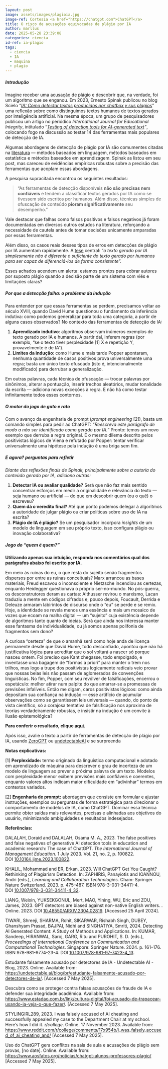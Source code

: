 ```yaml
---
layout: post
image: assets/images/plagioia.jpg
image-ref: Cortesia <a href="https://chatgpt.com">ChatGPT</a>
title: O risco de acusações equivocadas de plágio por IA
author: marllus
date: 2025-05-28 23:39:08
categories: ciencia
id-ref: ia-plagio
tags:
  - ciencia
  - IA
  - maquina
  - plagio
---
```

##### **Introdução**

Imagine receber uma acusação de plágio e descobrir que, na verdade, foi um algoritmo que se enganou. Em 2023, Ernesto Spinak publicou no blog Scielo “*[IA: Cómo detectar textos producidos por chatbox y sus plagios](https://blog.scielo.org/es/2023/11/17/ia-como-detectar-textos-producidos-por-chatbox-y-sus-plagios/)*”[](#sdendnote1sym) uma reflexão sobre como distinguimos textos humanos de textos gerados por inteligência artificial. Na mesma época, um grupo de pesquisadores publicou um artigo no periódico *International Journal for Educational Integrity*, intitulado “*[Testing of detection tools for AI-generated text](https://edintegrity.biomedcentral.com/articles/10.1007/s40979-023-00146-z)”*, colocando fogo na discussão ao testar 14 das ferramentas mais populares de detecção de IA.

Algumas abordagens de detecção de plágio por IA são comumentes citadas na [literatura](https://link.springer.com/chapter/10.1007/978-981-97-7423-4_13) — métodos baseados em linguagem, métodos baseados em estatística e métodos baseados em aprendizagem[](#sdendnote2sym). Spinak as listou em seu post, mas careceu de evidências empíricas robustas sobre a precisão das ferramentas que acoplam essas abordagens.

A pesquisa supracitada encontrou os seguintes resultados:

> “As ferramentas de detecção disponíveis **não são precisas nem confiáveis** e tendem a classificar textos gerados por IA como se tivessem sido escritos por humanos. Além disso, técnicas simples de ofuscação de conteúdo **pioram significativamente** seu desempenho.”[](#sdendnote3sym)

Vale destacar que falhas como falsos positivos e falsos negativos já foram documentadas em diversos outros estudos na literatura, reforçando a necessidade de cautela antes de tomar decisões unicamente amparadas por essas ferramentas.

Além disso, os casos reais desses tipos de erros em detecções de plágio por IA aumentam rapidamente. A [tese](https://www.mozillafoundation.org/pt-BR/blog/who-wrote-that-evaluating-tools-to-detect-ai-generated-text/) central: “*o texto gerado por IA simplesmente não é diferente o suficiente do texto gerado por humanos para ser capaz de diferenciá-los de forma consistente”*[](#sdendnote4sym)*.*

Esses achados acendem um alerta: estamos prontos para cobrar autores por suposto plágio quando a decisão parte de um sistema com viés e limitações claras?

##### **Por que a detecção falha: o problema da indução**

Para entender por que essas ferramentas se perdem, precisamos voltar ao século XVIII, quando David Hume questionou o fundamento da inferência indutiva: como podemos generalizar para toda uma categoria, a partir de alguns casos observados? No contexto das ferramentas de detecção de IA:

1. **Aprendizado indutivo**: algoritmos observam inúmeros exemplos de texto gerado por IA e humanos. A partir daí, inferem regras (por exemplo, “se o texto tiver perplexidade \[1][](#sdendnote5sym) X e repetição Y, provavelmente é de IA”).
2. **Limites da indução**: como Hume e mais tarde Popper apontaram, nenhuma quantidade de casos positivos prova universalmente uma regra; basta um único texto ofuscado (isto é, intencionalmente modificado) para derrubar a generalização.

Em outras palavras, cada técnica de ofuscação — trocar palavras por sinônimos, alterar a pontuação, inserir trechos aleatórios, mudar tonalidade da escrita — adiciona novas exceções à regra. E não há como testar infinitamente todos esses contornos.

##### **O motor do jogo de gato e rato**

Com o avanço da engenharia de prompt (*prompt engineering*[](#sdendnote6sym) \[2]), basta um comando simples para pedir ao ChatGPT: “*Reescreva este parágrafo de modo a não ser identificado como gerado por IA.”* Pronto: temos um novo exemplo que derruba a regra original. É o mesmo dilema descrito pelos positivistas lógicos de Viena e refutado por Popper: tentar verificar universalmente uma hipótese pela indução é uma briga sem fim.

##### **E agora? perguntas para refletir**

*Diante das reflexões finais de Spinak, principalmente sobre a autoria do conteúdo gerado por IA, adiciono outras:*

1. **Detectar IA ou avaliar qualidade?** Será que não faz mais sentido concentrar esforços em medir a originalidade e relevância do texto — seja humano ou artificial — do que em descobrir quem (ou o quê) o escreveu?
2. **Quem dá o veredito final?** Até que ponto podemos delegar à algoritmos a autoridade de julgar plágio ou criar políticas sobre uso de IA na escrita?
3. **Plágio de IA é plágio?** Se um pesquisador incorpora *insights* de um modelo de linguagem em seu próprio texto, isso configura plágio ou inovação colaborativa?

##### **Jogo do “quem é quem?”**

**Utilizando apenas sua intuição, responda nos comentários qual dos parágrafos abaixo foi escrito por IA.**

Em meio às ruínas do eu, o que resta do sujeito senão fragmentos dispersos por entre as ruínas conceituais? Marx arrancou as bases materiais, Freud escavou o inconsciente e Nietzsche incendiou as certezas, enquanto Heidegger questionava o próprio ser-no-mundo. No pós-guerra, os desconstrutores deram as cartas: Althusser revirou o marxismo, Lacan traduziu a mente em códigos cifrados e, pouco depois, Foucault, Derrida e Deleuze armaram labirintos de discurso onde o “eu” se perde e se remix. Hoje, a identidade se revela menos uma essência e mais um mosaico de vozes que ecoam na malha digital — um “sujeito” cuja existência depende de algoritmos tanto quanto de ideias. Será que ainda nos interessa manter esse fantasma de individualidade, ou já somos apenas polifonia de fragmentos sem dono?

A curiosa “certeza” de que o amanhã será como hoje anda de licença permanente desde que David Hume, todo desconfiado, apontou que não há justificativa lógica para acreditar que o sol voltará a nascer só porque nasceu ontem. Foi preciso que Kant chegasse, todo empolgado, e inventasse uma bagagem de “formas a priori” para manter o trem nos trilhos, mas logo a trupe dos positivistas logicamente radicais veio provar que nossas belas leis não passam de aglomerados de convenções linguísticas. No fim, Popper, com seu revólver de falsificações, encerrou o espetáculo: melhor atirar num palpite do que amarrar-se a promessas de previsões infalíveis. Então me digam, caros positivistas lógicos: como ainda depositam sua confiança na indução — esse artifício de acumular observações como se garantissem leis universais — quando, do ponto de vista científico, só a corajosa tentativa de falsificação nos aproxima de teorias verdadeiramente robustas, e insistir na indução é um convite à ilusão epistemológica?

**Para conferir o resultado, clique [aqui](https://chatgpt.com/share/681b6493-2334-8011-b802-950697d89a50).**

Após isso, avalie o texto a partir de ferramentas de detecção de plágio por IA, usando [ZeroGPT](https://www.zerogpt.com/) ou [undetectableAI](https://undetectable.ai/) e se surpreenda

**Notas explicativas:**

[](#sdendnote5anc)\[1] **Perplexidade:** termo originado da linguística computacional e adotado em aprendizado de máquina para descrever o grau de incerteza de um modelo de linguagem ao prever a próxima palavra de um texto. Modelos com perplexidade menor exibem previsões mais confiáveis e coerentes, enquanto valores altos indicam maior dificuldade em “adivinhar” termos em contextos variados.

[](#sdendnote6anc)\[2] **Engenharia de prompt:** abordagem que consiste em formular e ajustar instruções, exemplos ou perguntas de forma estratégica para direcionar o comportamento de modelos de IA, como ChatGPT. Dominar essa técnica permite obter saídas mais relevantes, precisas e alinhadas aos objetivos do usuário, minimizando ambiguidades e resultados indesejados.

**Referências:**

DALALAH, Doraid and DALALAH, Osama M. A., 2023. The false positives and false negatives of generative AI detection tools in education and academic research: The case of ChatGPT. *The International Journal of Management Education*. 1 July 2023. Vol. 21, no. 2, p. 100822. DOI [10.1016/j.ijme.2023.100822](https://doi.org/10.1016/j.ijme.2023.100822).

KHALIL, Mohammad and ER, Erkan, 2023. Will ChatGPT Get You Caught? Rethinking of Plagiarism Detection. In: ZAPHIRIS, Panayiotis and IOANNOU, Andri (eds.), *Learning and Collaboration Technologies*. Cham: Springer Nature Switzerland. 2023. p. 475–487. ISBN 978-3-031-34411-4. DOI [10.1007/978-3-031-34411-4_32](https://doi.org/10.1007/978-3-031-34411-4_32).

LIANG, Weixin, YUKSEKGONUL, Mert, MAO, Yining, WU, Eric and ZOU, James, 2023. GPT detectors are biased against non-native English writers. . Online. 2023. DOI [10.48550/ARXIV.2304.02819](https://doi.org/10.48550/ARXIV.2304.02819). \[Accessed 25 April 2024].

TIWARI, Shreeji, SHARMA, Rohit, SIKARWAR, Rishabh Singh, DUBEY, Ghanshyam Prasad, BAJPAI, Nidhi and SINGHATIYA, Smriti, 2024. Detecting AI Generated Content: A Study of Methods and Applications. In: KUMAR, Sandeep, HIRANWAL, Saroj, GARG, Ritu and PUROHIT, S. D. (eds.), *Proceedings of International Conference on Communication and Computational Technologies*. Singapore: Springer Nature. 2024. p. 161–176. ISBN 978-981-9774-23-4. DOI [10.1007/978-981-97-7423-4_13](https://doi.org/10.1007/978-981-97-7423-4_13).

Estudante falsamente acusado por detectores de IA - Undetectable AI - Blog, 2023. Online. Available from: <https://undetectable.ai/blog/br/estudante-falsamente-acusado-por-detectores-de-ia/>. \[Accessed 7 May 2025].

Descubra como se proteger contra falsas acusações de fraude de IA e defender sua integridade acadêmica. Available from: <https://www.estadao.com.br/link/cultura-digital/foi-acusado-de-trapacear-usando-ia-veja-o-que-fazer/>. \[Accessed 7 May 2025].

STYLINGIRL289, 2023. I was falsely accused of AI cheating and successfully appealed my case to the Department Chair at my school. Here’s how I did it. *r/college*. Online. 17 November 2023. Available from: <https://www.reddit.com/r/college/comments/17x954b/i_was_falsely_accused_of_ai_cheating_and/> \[Accessed 7 May 2025].

Uso do ChatGPT gera conflitos na sala de aula e acusações de plágio sem provas, \[no date]. Online. Available from: <https://www.aosfatos.org/noticias/chatgpt-alunos-professores-plagio/> \[Accessed 7 May 2025].